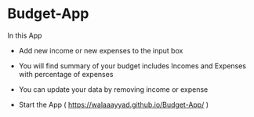 # Budget-App

In this App
 - Add new income or new expenses to the input box 
 - You will find summary of your budget includes Incomes and Expenses with percentage of expenses
 - You can update your data by removing income or expense 

 - Start the App (  https://walaaayyad.github.io/Budget-App/ )